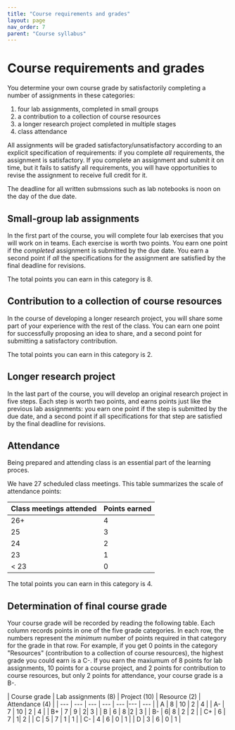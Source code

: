```yaml
---
title: "Course requirements and grades"
layout: page
nav_order: 7
parent: "Course syllabus"
---
```



# Course requirements and grades

You determine your own course grade by satisfactorily completing a number of assignments in these categories:

1. four lab assignments, completed in small groups
1. a contribution to a collection of course resources
1. a longer research project completed in multiple stages
1. class attendance

All assignments will be graded satisfactory/unsatisfactory according to an explicit specification of requirements: if you complete *all* requirements, the assignment is satisfactory. If you complete an assignment and submit it on time, but it fails to satisfy all requirements, you will have opportunities to revise the assignment to receive full credit for it.

The deadline for all written submssions such as lab notebooks is noon on the day of the due date.


## Small-group lab assignments

In the first part of the course, you will complete four lab exercises that you will work on in teams. Each exercise is worth two points. You earn one point if the *completed* assignment is submitted by the due date. You earn a second point if *all* the specifications for the assignment are satisfied by the final deadline for revisions.

The total points you can earn in this category is 8.


## Contribution to a collection of course resources

In the course of developing a longer research project, you will share some part of your experience with the rest of the class. You can earn one point for successfully proposing an idea to share, and a second point for submitting a satisfactory contribution.


The total points you can earn in this category is 2.


## Longer research project

In the last part of the course, you will develop an original research project in five steps. Each step is worth two points, and earns points just like the previous lab assignments: you earn one point if the step is submitted by the due date, and a second point if all specifications for that step are satisfied by the final deadline for revisions.


## Attendance

Being prepared and attending class is an essential part of the learning proces.

We have 27 scheduled class meetings. This table summarizes the scale of attendance points:

| Class meetings attended |	Points earned |
| --- | --- |
| 26+ |	4 |
| 25	| 3 |
| 24	| 2 |
| 23	| 1 |
| < 23	| 0 |

The total points you can earn in this category is 4.

## Determination of final course grade

Your course grade will be recorded by reading the following table.  Each column records points in one of the five grade categories. In each row, the numbers represent the *minimum* number of points required in that category for the grade in that row. For example, if you get 0 points in the category "Resources" (contribution to a collection of course resources), the highest grade you could earn is a C-.  If you earn the maxiumum of 8 points for lab assignments, 10 points for a course project, and 2 points for contribution to course resources, but only 2 points for attendance, your course grade is a B-.


| Course grade |  Lab assignments (8) | Project (10) | Resource (2) | Attendance (4) |
| --- | --- | --- | --- | --- |--- | --- |
| A | 8 | 10 | 2 | 4 |
| A-  | 7 | 10  | 2 | 4 |
| B+  | 7 | 9 | 2| 3 |
| B  | 6 | 8 |2 | 3 |
| B-  | 6| 8 | 2 | 2 |
| C+  |  6 | 7 | 1| 2 |
| C  | 5 | 7 | 1 | 1 |
| C-  | 4 | 6 | 0 | 1 |
| D  | 3 | 6 | 0 | 1 |
